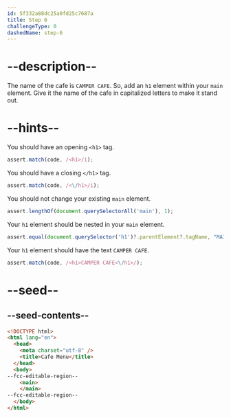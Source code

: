 ```yaml
---
id: 5f332a88dc25a0fd25c7687a
title: Step 6
challengeType: 0
dashedName: step-6
---
```


# --description--

The name of the cafe is `CAMPER CAFE`. So, add an `h1` element within your `main` element. Give it the name of the cafe in capitalized letters to make it stand out.

# --hints--

You should have an opening `<h1>` tag.

```js
assert.match(code, /<h1>/i);
```

You should have a closing `</h1>` tag.

```js
assert.match(code, /<\/h1>/i);
```

You should not change your existing `main` element.

```js
assert.lengthOf(document.querySelectorAll('main'), 1);
```

Your `h1` element should be nested in your `main` element.

```js
assert.equal(document.querySelector('h1')?.parentElement?.tagName, "MAIN");
```

Your `h1` element should have the text `CAMPER CAFE`.

```js
assert.match(code, /<h1>CAMPER CAFE<\/h1>/);
```

# --seed--

## --seed-contents--

```html
<!DOCTYPE html>
<html lang="en">
  <head>
    <meta charset="utf-8" />
    <title>Cafe Menu</title>
  </head>
  <body>
--fcc-editable-region--
    <main>
    </main>
--fcc-editable-region--
  </body>
</html>
```

